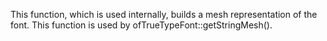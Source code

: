 This function, which is used internally, builds a mesh representation of the font.  This function is used by ofTrueTypeFont::getStringMesh().
